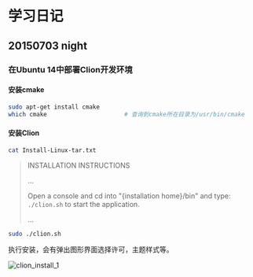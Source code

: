# 学习日记




## 20150703 night

### 在Ubuntu 14中部署Clion开发环境

#### 安装cmake
```Bash
sudo apt-get install cmake
which cmake                      # 查询到cmake所在目录为/usr/bin/cmake
```

#### 安装Clion
```Bash
cat Install-Linux-tar.txt 
```
> INSTALLATION INSTRUCTIONS
>
> ...
>
> Open a console and cd into "{installation home}/bin" and type: `./clion.sh` to start the application.
>
> ...

```Bash
sudo ./clion.sh
```

执行安装，会有弹出图形界面选择许可，主题样式等。

![clion_install_1](https://github.com/hp52/Xtudying/image/clion_install_1.jpg)





